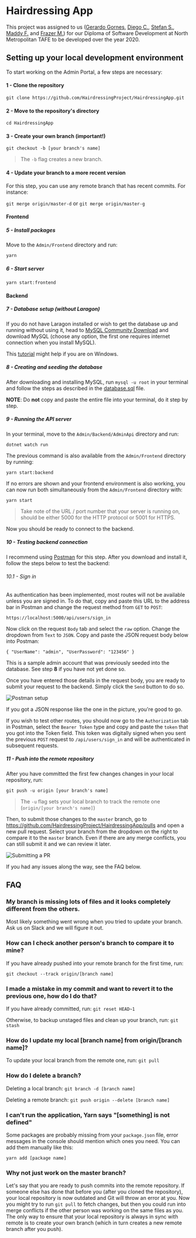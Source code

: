 # Hairdressing App
This project was assigned to us ([Gerardo Gornes](https://github.com/ggornes "ggornes"), [Diego C.](https://github.com/diego-cc "diego-cc"), [Stefan S.](https://github.com/stefan-solmundson "stefan-solmundson"), [Maddy F.](https://github.com/maddyferraloro "maddyferraloro") and [Frazer M.](https://github.com/Frazer-McLennan "Frazer-McLennan")) for our Diploma of Software Development at North Metropolitan TAFE to be developed over the year 2020.

## Setting up your local development environment
To start working on the Admin Portal, a few steps are necessary:

#### 1 - Clone the repository
`git clone https://github.com/HairdressingProject/HairdressingApp.git`

#### 2 - Move to the repository's directory
`cd HairdressingApp`

#### 3 - Create your own branch (important!)
`git checkout -b [your branch's name]`

> The `-b` flag creates a new branch.

#### 4 - Update your branch to a more recent version
For this step, you can use any remote branch that has recent commits. For instance:

`git merge origin/master-d` or `git merge origin/master-g`

#### Frontend

##### 5 - Install packages
Move to the `Admin/Frontend` directory and run:

`yarn`

##### 6 - Start server
`yarn start:frontend`

#### Backend

##### 7 - Database setup (without Laragon)
If you do not have Laragon installed or wish to get the database up and running without using it, head to [MySQL Community Download](https://dev.mysql.com/downloads/installer/ "Download MySQL installer") and download MySQL (choose any option, the first one requires internet connection when you install MySQL). 

This [tutorial](https://mysql.tutorials24x7.com/blog/how-to-install-mysql-8-on-windows "How To Install MySQL 8 on Windows") might help if you are on Windows.

##### 8 - Creating and seeding the database
After downloading and installing MySQL, run `mysql -u root` in your terminal and follow the steps as described in the [database.sql](https://github.com/HairdressingProject/HairdressingApp/blob/master/Database/database.sql "Hairdressing Project database") file.

__NOTE__: Do **not** copy and paste the entire file into your terminal, do it step by step.

##### 9 - Running the API server
In your terminal, move to the `Admin/Backend/AdminApi` directory and run: 

`dotnet watch run`

The previous command is also available from the `Admin/Frontend` directory by running:

`yarn start:backend`

If no errors are shown and your frontend environment is also working, you can now run both simultaneously from the `Admin/Frontend` directory with:

`yarn start`

> Take note of the URL / port number that your server is running on, should be either 5000 for the HTTP protocol or 5001 for HTTPS.

Now you should be ready to connect to the backend.

##### 10 - Testing backend connection
I recommend using [Postman](https://www.postman.com/ "Postman") for this step. After you download and install it, follow the steps below to test the backend:

###### 10.1 - Sign in
As authentication has been implemented, most routes will not be available unless you are signed in. To do that, copy and paste this URL to the address bar in Postman and change the request method from `GET` to `POST`:

`https://localhost:5000/api/users/sign_in`

Now click on the request `Body` tab and select the `raw` option. Change the dropdown from `Text` to `JSON`. Copy and paste the JSON request body below into Postman:

`{
	"UserName": "admin",
	"UserPassword": "123456"
}`

This is a sample admin account that was previously seeded into the database. See step **8** if you have not yet done so.

Once you have entered those details in the request body, you are ready to submit your request to the backend. Simply click the `Send` button to do so.

![Postman setup][Postman]

[Postman]: https://imgur.com/U42bBLQ.png "Postman setup"

If you got a JSON response like the one in the picture, you're good to go.

If you wish to test other routes, you should now go to the `Authorization` tab in Postman, select the `Bearer Token` type and copy and paste the `token` that you got into the Token field. This token was digitally signed when you sent the previous `POST` request to `/api/users/sign_in` and will be authenticated in subsequent requests.

##### 11 - Push into the remote repository
After you have committed the first few changes changes in your local repository, run:

`git push -u origin [your branch's name]`

> The `-u` flag sets your local branch to track the remote one (`origin/[your branch's name]`)

Then, to submit those changes to the `master` branch, go to https://github.com/HairdressingProject/HairdressingApp/pulls and open a new pull request. Select your branch from the dropdown on the right to compare it to the `master` branch. Even if there are any merge conflicts, you can still submit it and we can review it later.

![Submitting a PR][PR]

[PR]: https://imgur.com/kjsp10b.jpg "Submitting a Pull Request"


If you had any issues along the way, see the FAQ below.

## FAQ

### My branch is missing lots of files and it looks completely different from the others.
Most likely something went wrong when you tried to update your branch. Ask us on Slack and we will figure it out.

### How can I check another person's branch to compare it to mine?
If you have already pushed into your remote branch for the first time, run:

`git checkout --track origin/[branch name]`

### I made a mistake in my commit and want to revert it to the previous one, how do I do that?
If you have already committed, run: `git reset HEAD~1`

Otherwise, to backup unstaged files and clean up your branch, run: `git stash`

### How do I update my local [branch name] from origin/[branch name]?
To update your local branch from the remote one, run:
`git pull`

### How do I delete a branch?
Deleting a local branch: 
`git branch -d [branch name]`

Deleting a remote branch:
`git push origin --delete [branch name]`

### I can't run the application, Yarn says "[something] is not defined"
Some packages are probably missing from your `package.json` file, error messages in the console should mention which ones you need. You can add them manually like this:

`yarn add [package name]`

### Why not just work on the master branch?
Let's say that you are ready to push commits into the remote repository. If someone else has done that before you (after you cloned the repository), your local repository is now outdated and Git will throw an error at you. Now you might try to run `git pull` to fetch changes, but then you could run into merge conflicts if the other person was working on the same files as you. The only way to ensure that your local repository is always in sync with remote is to create your own branch (which in turn creates a new remote branch after you push).
